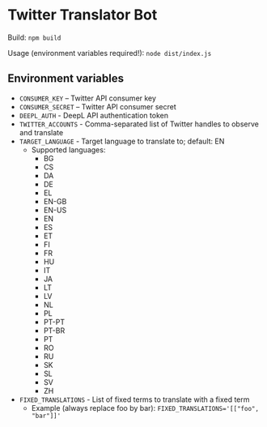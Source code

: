 # Twitter Translator Bot

Build: `npm build`

Usage (environment variables required!): `node dist/index.js`

## Environment variables

* `CONSUMER_KEY` – Twitter API consumer key
* `CONSUMER_SECRET` – Twitter API consumer secret
* `DEEPL_AUTH` - DeepL API authentication token
* `TWITTER_ACCOUNTS` - Comma-separated list of Twitter handles to observe and translate
* `TARGET_LANGUAGE` - Target language to translate to; default: EN
  * Supported languages:
    * BG
    * CS
    * DA
    * DE
    * EL
    * EN-GB
    * EN-US
    * EN
    * ES
    * ET
    * FI
    * FR
    * HU
    * IT
    * JA
    * LT
    * LV
    * NL
    * PL
    * PT-PT
    * PT-BR
    * PT
    * RO
    * RU
    * SK
    * SL
    * SV
    * ZH
* `FIXED_TRANSLATIONS` - List of fixed terms to translate with a fixed term
  * Example (always replace foo by bar): `FIXED_TRANSLATIONS='[["foo", "bar"]]'`

